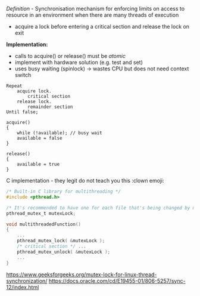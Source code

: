 *Definition* - Synchronisation mechanism for enforcing limits on access to resource in an environment when there are many threads of execution
- acquire a lock before entering a critical section and release the lock on exit

**Implementation:**
- calls to acquire() or release() must be *atomic*
- implement with hardware solution (e.g. test and set)
- uses busy waiting (spinlock) -> wastes CPU but does not need context switch
```pseudocode
Repeat
	acquire lock.
		critical section
	release lock.
		remainder section
Until false;

acquire()
{
	while (!available); // busy wait
	available = false
}

release()
{
	available = true
}
```

C implementation - they legit do not teach you this :clown emoji: 
```C
/* Built-in C library for multithreading */
#include <pthread.h>

/* It's recommended to have one for each file that's being changed by multiple threads. */
pthread_mutex_t mutexLock;

void multithreadedFunction()
{
	...
	pthread_mutex_lock( &mutexLock );
	/* critical section */ ...
	pthread_mutex_unlock( &mutexLock );
	...
}
```

https://www.geeksforgeeks.org/mutex-lock-for-linux-thread-synchronization/
https://docs.oracle.com/cd/E19455-01/806-5257/sync-12/index.html